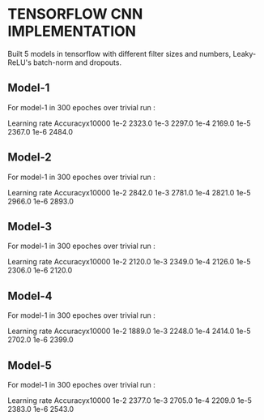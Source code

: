 # TENSORFLOW CNN IMPLEMENTATION

Built 5 models in tensorflow with different filter sizes and numbers, Leaky-ReLU's batch-norm and dropouts.

## Model-1
For model-1 in 300 epoches over trivial run :

Learning rate		Accuracyx10000
1e-2 				2323.0
1e-3 				2297.0
1e-4 				2169.0
1e-5 				2367.0
1e-6 				2484.0

## Model-2
For model-1 in 300 epoches over trivial run :

Learning rate		Accuracyx10000
1e-2 				2842.0
1e-3 				2781.0
1e-4 				2821.0
1e-5 				2966.0
1e-6 				2893.0


## Model-3
For model-1 in 300 epoches over trivial run :

Learning rate		Accuracyx10000
1e-2 				2120.0
1e-3 				2349.0
1e-4 				2126.0
1e-5 				2306.0
1e-6 				2120.0


## Model-4
For model-1 in 300 epoches over trivial run :

Learning rate		Accuracyx10000
1e-2 				1889.0
1e-3 				2248.0
1e-4 				2414.0
1e-5 				2702.0
1e-6 				2399.0

## Model-5
For model-1 in 300 epoches over trivial run :

Learning rate		Accuracyx10000
1e-2 				2377.0
1e-3 				2705.0
1e-4 				2209.0
1e-5 				2383.0
1e-6 				2543.0
